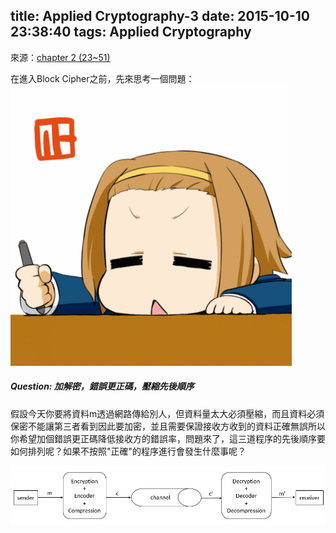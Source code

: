 title: Applied Cryptography-3
date: 2015-10-10 23:38:40
tags: Applied Cryptography
---
來源：[chapter 2 (23~51)](/papers/Chapter2.pdf)

在進入Block Cipher之前，先來思考一個問題：
![](/images/QAQ.gif)
<h5> Question: 加解密，錯誤更正碼，壓縮先後順序 </h5>
假設今天你要將資料m透過網路傳給別人，但資料量太大必須壓縮，而且資料必須保密不能讓第三者看到因此要加密，並且需要保證接收方收到的資料正確無誤所以你希望加個錯誤更正碼降低接收方的錯誤率，問題來了，這三道程序的先後順序要如何排列呢？如果不按照"正確"的程序進行會發生什麼事呢？

![](/images/AC3_Q.jpg)


